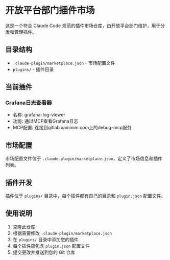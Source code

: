 # 开放平台部门插件市场

这是一个符合 Claude Code 规范的插件市场仓库，由开放平台部门维护，用于分发和管理插件。

## 目录结构

- `.claude-plugin/marketplace.json` - 市场配置文件
- `plugins/` - 插件目录

## 当前插件

### Grafana日志查看器
- 名称: grafana-log-viewer
- 功能: 通过MCP查看Grafana日志
- MCP配置: 连接到gitlab.xaminim.com上的debug-mcp服务

## 市场配置

市场配置文件位于 `.claude-plugin/marketplace.json`，定义了市场信息和插件列表。

## 插件开发

插件位于 `plugins/` 目录中，每个插件都有自己的目录和 `plugin.json` 配置文件。

## 使用说明

1. 克隆此仓库
2. 根据需要修改 `.claude-plugin/marketplace.json`
3. 在 `plugins/` 目录中添加您的插件
4. 每个插件应包含 `plugin.json` 配置文件
5. 提交更改并推送到您的 Git 仓库
